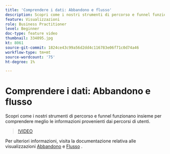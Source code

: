 ```yaml
---
title: 'Comprendere i dati: Abbandono e flusso'
description: Scopri come i nostri strumenti di percorso e funnel funzionano insieme per comprendere meglio le informazioni provenienti dai percorsi di utenti.
feature: Visualizzazioni
role: Business Practitioner
level: Beginner
doc-type: feature video
thumbnail: 334095.jpg
kt: 8061
source-git-commit: 1824ce43c99a56d2dd4c116783e06f71c0d74a46
workflow-type: tm+mt
source-wordcount: '75'
ht-degree: 1%

---
```



# Comprendere i dati: Abbandono e flusso

Scopri come i nostri strumenti di percorso e funnel funzionano insieme per comprendere meglio le informazioni provenienti dai percorsi di utenti.

>[!VIDEO](https://video.tv.adobe.com/v/334095/?quality=12&learn=on)

Per ulteriori informazioni, visita la documentazione relativa alle visualizzazioni [Abbandono](https://experienceleague.adobe.com/docs/analytics/analyze/analysis-workspace/visualizations/fallout/fallout-flow.html?lang=en) e [Flusso](https://experienceleague.adobe.com/docs/analytics/analyze/analysis-workspace/visualizations/flow/flow.html?lang=en) .

